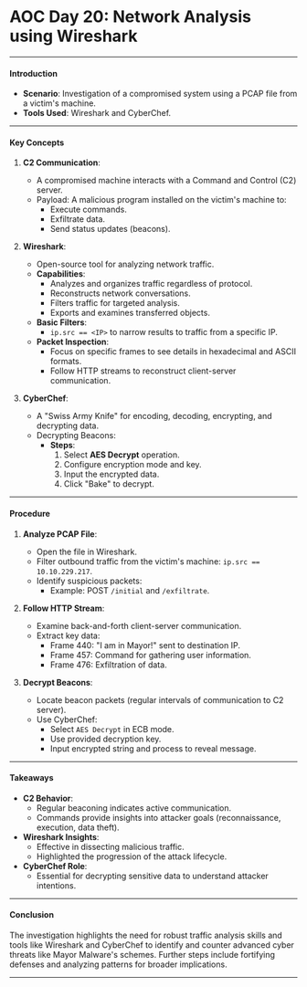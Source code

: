 
# AOC Day 20: Network Analysis using Wireshark
---

#### **Introduction**
- **Scenario**: Investigation of a compromised system using a PCAP file from a victim's machine.
- **Tools Used**: Wireshark and CyberChef.

---

#### **Key Concepts**
1. **C2 Communication**:
   - A compromised machine interacts with a Command and Control (C2) server.
   - Payload: A malicious program installed on the victim's machine to:
     - Execute commands.
     - Exfiltrate data.
     - Send status updates (beacons).

2. **Wireshark**:
   - Open-source tool for analyzing network traffic.
   - **Capabilities**:
     - Analyzes and organizes traffic regardless of protocol.
     - Reconstructs network conversations.
     - Filters traffic for targeted analysis.
     - Exports and examines transferred objects.
   - **Basic Filters**:
     - `ip.src == <IP>` to narrow results to traffic from a specific IP.
   - **Packet Inspection**:
     - Focus on specific frames to see details in hexadecimal and ASCII formats.
     - Follow HTTP streams to reconstruct client-server communication.

3. **CyberChef**:
   - A "Swiss Army Knife" for encoding, decoding, encrypting, and decrypting data.
   - Decrypting Beacons:
     - **Steps**:
       1. Select **AES Decrypt** operation.
       2. Configure encryption mode and key.
       3. Input the encrypted data.
       4. Click "Bake" to decrypt.

---

#### **Procedure**
1. **Analyze PCAP File**:
   - Open the file in Wireshark.
   - Filter outbound traffic from the victim's machine: `ip.src == 10.10.229.217`.
   - Identify suspicious packets:
     - Example: POST `/initial` and `/exfiltrate`.

2. **Follow HTTP Stream**:
   - Examine back-and-forth client-server communication.
   - Extract key data:
     - Frame 440: "I am in Mayor!" sent to destination IP.
     - Frame 457: Command for gathering user information.
     - Frame 476: Exfiltration of data.

3. **Decrypt Beacons**:
   - Locate beacon packets (regular intervals of communication to C2 server).
   - Use CyberChef:
     - Select `AES Decrypt` in ECB mode.
     - Use provided decryption key.
     - Input encrypted string and process to reveal message.

---

#### **Takeaways**
- **C2 Behavior**:
  - Regular beaconing indicates active communication.
  - Commands provide insights into attacker goals (reconnaissance, execution, data theft).
- **Wireshark Insights**:
  - Effective in dissecting malicious traffic.
  - Highlighted the progression of the attack lifecycle.
- **CyberChef Role**:
  - Essential for decrypting sensitive data to understand attacker intentions.

---

#### **Conclusion**
The investigation highlights the need for robust traffic analysis skills and tools like Wireshark and CyberChef to identify and counter advanced cyber threats like Mayor Malware's schemes. Further steps include fortifying defenses and analyzing patterns for broader implications. 

---
